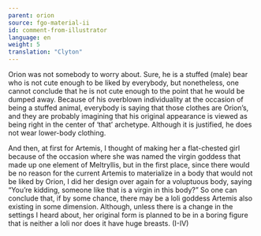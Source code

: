 ```yaml
---
parent: orion
source: fgo-material-ii
id: comment-from-illustrator
language: en
weight: 5
translation: "Clyton"
---
```


Orion was not somebody to worry about. Sure, he is a stuffed (male) bear who is not cute enough to be liked by everybody, but nonetheless, one cannot conclude that he is not cute enough to the point that he would be dumped away. Because of his overblown individuality at the occasion of being a stuffed animal, everybody is saying that those clothes are Orion’s, and they are probably imagining that his original appearance is viewed as being right in the center of ‘that’ archetype. Although it is justified, he does not wear lower-body clothing.

And then, at first for Artemis, I thought of making her a flat-chested girl because of the occasion where she was named the virgin goddess that made up one element of Meltryllis, but in the first place, since there would be no reason for the current Artemis to materialize in a body that would not be liked by Orion, I did her design over again for a voluptuous body, saying “You’re kidding, someone like that is a virgin in this body?” So one can conclude that, if by some chance, there may be a loli goddess Artemis also existing in some dimension. Although, unless there is a change in the settings I heard about, her original form is planned to be in a boring figure that is neither a loli nor does it have huge breasts. (I-IV)
